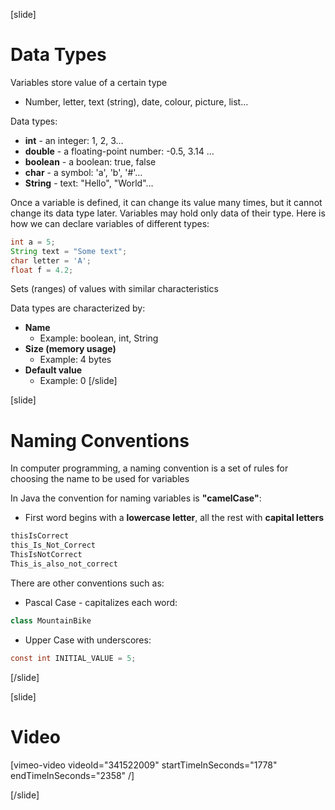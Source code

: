 [slide]
# Data Types
Variables store value of a certain type 
* Number, letter, text (string), date, colour, picture, list…

Data types:
* **int** - an integer: 1, 2, 3…
* **double** - a floating-point number: -0.5, 3.14 …
* **boolean** - a boolean: true, false
* **char** - a symbol: 'a', 'b', '#'…
* **String** - text: "Hello", "World"…

Once a variable is defined, it can change its value many times, but 
it cannot change its data type later. Variables may hold only data 
of their type. Here is how we can declare variables of different types:
```java
int a = 5;
String text = "Some text";
char letter = 'A';
float f = 4.2;
```

Sets (ranges) of values with similar characteristics

Data types are characterized by:
* **Name**
    * Example: boolean, int, String
* **Size (memory usage)**
    * Example: 4 bytes
* **Default value**
    * Example: 0
[/slide]

[slide]
# Naming Conventions
In computer programming, a naming convention is a set of rules for choosing the name to be used for variables

In Java the convention for naming variables is **"camelCase"**:
* First word begins with a **lowercase letter**, all the rest with **capital letters**

```java
thisIsCorrect
this_Is_Not_Correct
ThisIsNotCorrect
This_is_also_not_correct
```

There are other conventions such as:
* Pascal Case - capitalizes each word:
```java
class MountainBike
```

* Upper Case with underscores:
```java
const int INITIAL_VALUE = 5;
```

[/slide]

[slide]
# Video

[vimeo-video videoId="341522009" startTimeInSeconds="1778" endTimeInSeconds="2358" /]

[/slide]